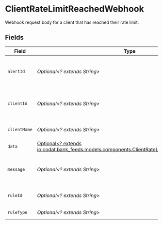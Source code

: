# ClientRateLimitReachedWebhook

Webhook request body for a client that has reached their rate limit.


## Fields

| Field                                                                                                                                                       | Type                                                                                                                                                        | Required                                                                                                                                                    | Description                                                                                                                                                 |
| ----------------------------------------------------------------------------------------------------------------------------------------------------------- | ----------------------------------------------------------------------------------------------------------------------------------------------------------- | ----------------------------------------------------------------------------------------------------------------------------------------------------------- | ----------------------------------------------------------------------------------------------------------------------------------------------------------- |
| `alertId`                                                                                                                                                   | *Optional<? extends String>*                                                                                                                                | :heavy_minus_sign:                                                                                                                                          | Unique identifier of the webhook event.                                                                                                                     |
| `clientId`                                                                                                                                                  | *Optional<? extends String>*                                                                                                                                | :heavy_minus_sign:                                                                                                                                          | Unique identifier for your client in Codat.                                                                                                                 |
| `clientName`                                                                                                                                                | *Optional<? extends String>*                                                                                                                                | :heavy_minus_sign:                                                                                                                                          | Name of your client in Codat.                                                                                                                               |
| `data`                                                                                                                                                      | [Optional<? extends io.codat.bank_feeds.models.components.ClientRateLimitReachedWebhookData>](../../models/components/ClientRateLimitReachedWebhookData.md) | :heavy_minus_sign:                                                                                                                                          | N/A                                                                                                                                                         |
| `message`                                                                                                                                                   | *Optional<? extends String>*                                                                                                                                | :heavy_minus_sign:                                                                                                                                          | A human readable message about the webhook.                                                                                                                 |
| `ruleId`                                                                                                                                                    | *Optional<? extends String>*                                                                                                                                | :heavy_minus_sign:                                                                                                                                          | Unique identifier for the rule.                                                                                                                             |
| `ruleType`                                                                                                                                                  | *Optional<? extends String>*                                                                                                                                | :heavy_minus_sign:                                                                                                                                          | The type of rule.                                                                                                                                           |